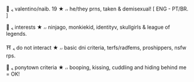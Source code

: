 🥢 ៹ valentino/naib. 19 ★ ៸៸ he/they prns, taken & demisexual! [ ENG - PT/BR. ]

🏮 ៹ interests ★ ៸៸ ninjago, monkiekid, identityv, skullgirls & league of legends. 

⛩️ ៹ do not interact ★ ៸៸ basic dni criteria, terfs/radfems, proshippers, nsfw rps.

🧧 ៹ ponytown criteria ★ ៸៸ booping, kissing, cuddling and hiding behind me = OK! 
